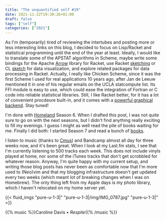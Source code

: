```yaml
---
title: "The unquantified self #19"
date: 2021-11-22T19:30:26+01:00
draft: false
tags: ["self"]
categories: ["2021"]
---
```


As I'm (temporarily) tired of reviewing the intertubes and posting more or less interesting links on this blog, I decided to focus on Lisp/Racket and statistical programming until the end of the year at least. Ideally, I would like to translate some of the APSTAT algorithms in Scheme, maybe write some bindings for the Apache [Arrow](https://arrow.apache.org/) library for Racket, use Racket [sketching](https://github.com/soegaard/sketching) or CL [sketch](https://github.com/vydd/sketch) for data visualization, and explore related packages for data processing in Racket. Actually, I really like Chicken Scheme, since it was the first Scheme I used for real applications 10 years ago, after Jan de Leeuw mentioned it in one of his regular emails on the UCLA statcompute list. Its FFI module is easy to use, which could ease the integration of Fortran or C code into reliable statistical libraries. Still, I like Racket better, for it has a lot of convenient procdeure built-in, and it comes with a [powerful graphical backend](https://alex-hhh.github.io/2021/04/box-and-whiskers-plot.html). Stay tuned!

I'm done with [Homeland](https://en.wikipedia.org/wiki/Homeland_(TV_series)) Season 6. When I drafted this post, I was not quite sure to go on with the next seasons, but I didn't find anything really exciting to fill my evenings. I guess I might as well read the pile of books waiting for me. Finally I did both: I started Season 7 and read a bunch of [books](/static/books.txt).

I listen to music (thanks to [Cmus](/post/cmus/)) and Bandcamp almost all day for three weeks now, and it's been great. When I look at my Last.fm stats, I see that I'm currently listening to 500 tracks each week. This does not include vinyls played at home, nor some of the iTunes tracks that don't get scrobbled for whatever reason. Anyway, I'm quite happy with my current setup, and writing those blog posts has never been as comfortable now that I'm more used to (Neo)vim and that my blogging infrastructure doesn't get updated every two weeks (which meant lot of breaking changes when I was on Homebrew). The only thing left from my Apple days is my photo library, which I haven't relocated on my home server yet.

{{< fluid_imgs
"pure-u-1-3|"
"pure-u-1-3|/img/IMG_0787.jpg"
"pure-u-1-3|" >}}

{{% music %}}Caroline Davis • _Respite_{{% /music %}}
